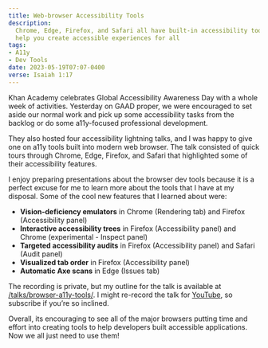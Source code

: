 ```yaml
---
title: Web-browser Accessibility Tools
description:
  Chrome, Edge, Firefox, and Safari all have built-in accessibility tools to
  help you create accessible experiences for all
tags:
- A11y
- Dev Tools
date: 2023-05-19T07:07-0400
verse: Isaiah 1:17
---
```


Khan Academy celebrates Global Accessibility Awareness Day with a whole week of
activities. Yesterday on GAAD proper, we were encouraged to set aside our normal
work and pick up some accessibility tasks from the backlog or do some
a11y-focused professional development.

They also hosted four accessibility lightning talks, and I was happy to give one
on a11y tools built into modern web browser. The talk consisted of quick tours
through Chrome, Edge, Firefox, and Safari that highlighted some of their
accessibility features.

I enjoy preparing presentations about the browser dev tools because it is a
perfect excuse for me to learn more about the tools that I have at my disposal.
Some of the cool new features that I learned about were:

- **Vision-deficiency emulators** in Chrome (Rendering tab) and Firefox
  (Accessibility panel)
- **Interactive accessibility trees** in Firefox (Accessibility panel) and
  Chrome (experimental - Inspect panel)
- **Targeted accessibility audits** in Firefox (Accessibility panel) and Safari
  (Audit panel)
- **Visualized tab order** in Firefox (Accessibility panel)
- **Automatic Axe scans** in Edge (Issues tab)

The recording is private, but my outline for the talk is available at
[/talks/browser-a11y-tools/](/talks/browser-a11y-tools). I might re-record the
talk for [YouTube](https://youtube.com/@seanmcp), so subscribe if you’re so
inclined.

Overall, its encouraging to see all of the major browsers putting time and
effort into creating tools to help developers built accessible applications. Now
we all just need to use them!
